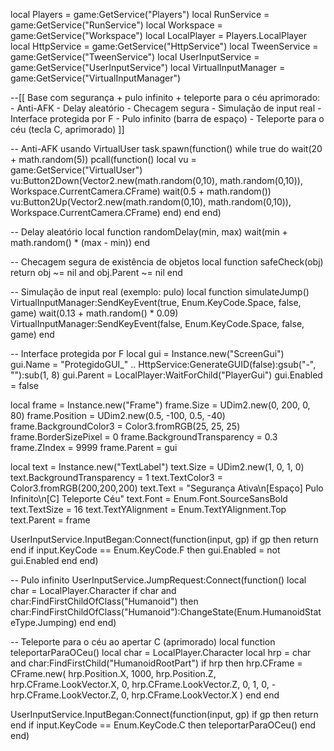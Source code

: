 local Players = game:GetService("Players")
local RunService = game:GetService("RunService")
local Workspace = game:GetService("Workspace")
local LocalPlayer = Players.LocalPlayer
local HttpService = game:GetService("HttpService")
local TweenService = game:GetService("TweenService")
local UserInputService = game:GetService("UserInputService")
local VirtualInputManager = game:GetService("VirtualInputManager")

--[[ 
    Base com segurança + pulo infinito + teleporte para o céu aprimorado:
    - Anti-AFK
    - Delay aleatório
    - Checagem segura
    - Simulação de input real
    - Interface protegida por F
    - Pulo infinito (barra de espaço)
    - Teleporte para o céu (tecla C, aprimorado)
]]

-- Anti-AFK usando VirtualUser
task.spawn(function()
    while true do
        wait(20 + math.random(5))
        pcall(function()
            local vu = game:GetService("VirtualUser")
            vu:Button2Down(Vector2.new(math.random(0,10), math.random(0,10)), Workspace.CurrentCamera.CFrame)
            wait(0.5 + math.random())
            vu:Button2Up(Vector2.new(math.random(0,10), math.random(0,10)), Workspace.CurrentCamera.CFrame)
        end)
    end
end)

-- Delay aleatório
local function randomDelay(min, max)
    wait(min + math.random() * (max - min))
end

-- Checagem segura de existência de objetos
local function safeCheck(obj)
    return obj ~= nil and obj.Parent ~= nil
end

-- Simulação de input real (exemplo: pulo)
local function simulateJump()
    VirtualInputManager:SendKeyEvent(true, Enum.KeyCode.Space, false, game)
    wait(0.13 + math.random() * 0.09)
    VirtualInputManager:SendKeyEvent(false, Enum.KeyCode.Space, false, game)
end

-- Interface protegida por F
local gui = Instance.new("ScreenGui")
gui.Name = "ProtegidoGUI_" .. HttpService:GenerateGUID(false):gsub("-", ""):sub(1, 8)
gui.Parent = LocalPlayer:WaitForChild("PlayerGui")
gui.Enabled = false

local frame = Instance.new("Frame")
frame.Size = UDim2.new(0, 200, 0, 80)
frame.Position = UDim2.new(0.5, -100, 0.5, -40)
frame.BackgroundColor3 = Color3.fromRGB(25, 25, 25)
frame.BorderSizePixel = 0
frame.BackgroundTransparency = 0.3
frame.ZIndex = 9999
frame.Parent = gui

local text = Instance.new("TextLabel")
text.Size = UDim2.new(1, 0, 1, 0)
text.BackgroundTransparency = 1
text.TextColor3 = Color3.fromRGB(200,200,200)
text.Text = "Segurança Ativa\n[Espaço] Pulo Infinito\n[C] Teleporte Céu"
text.Font = Enum.Font.SourceSansBold
text.TextSize = 16
text.TextYAlignment = Enum.TextYAlignment.Top
text.Parent = frame

UserInputService.InputBegan:Connect(function(input, gp)
    if gp then return end
    if input.KeyCode == Enum.KeyCode.F then
        gui.Enabled = not gui.Enabled
    end
end)

-- Pulo infinito
UserInputService.JumpRequest:Connect(function()
    local char = LocalPlayer.Character
    if char and char:FindFirstChildOfClass("Humanoid") then
        char:FindFirstChildOfClass("Humanoid"):ChangeState(Enum.HumanoidStateType.Jumping)
    end
end)

-- Teleporte para o céu ao apertar C (aprimorado)
local function teleportarParaOCeu()
    local char = LocalPlayer.Character
    local hrp = char and char:FindFirstChild("HumanoidRootPart")
    if hrp then
        hrp.CFrame = CFrame.new(
            hrp.Position.X, 
            1000, 
            hrp.Position.Z, 
            hrp.CFrame.LookVector.X, 0, hrp.CFrame.LookVector.Z, 
            0, 1, 0, 
            -hrp.CFrame.LookVector.Z, 0, hrp.CFrame.LookVector.X
        )
    end
end

UserInputService.InputBegan:Connect(function(input, gp)
    if gp then return end
    if input.KeyCode == Enum.KeyCode.C then
        teleportarParaOCeu()
    end
end)
